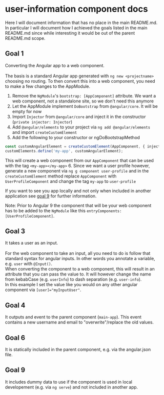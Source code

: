 # user-information component docs
Here I will document information that has no place in the main README.md.
<br>
In particular I will document how I achieved the goals listed in the main README.md since
while interesting it would be out of the parent README.md scope.

## Goal 1
Converting the Angular app to a web component.
<br>
<br>
The basis is a standard Angular app generated with `ng new <projectname>` choosing no routing.
To then convert this into a web component, you need to make a few changes to the AppModule.
1. Remove the `NgModule`'s `bootstrap: [AppComponent]` attribute. We want a web component, not a standalone site, so we don't need this anymore
2. Let the AppModule implement `DoBootstrap` from `@angular/core`. It will be empty for now
3. Import `Injector` from `@angular/core` and inject it in the constructor (`private injector: Injector`)
4. Add `@angular/elements` to your project via `ng add @angular/elements` and import `createCustomElement`
5. Add the following to your constructor or ngDoBootstrapMethod
```typescript
const customAngularElement = createCustomElement(AppComponent, { injector: this.injector });
customElements.define('my-app', customAngularElement);
```
This will create a web component from our `AppComponent` that can be used with the tag `<my-app></my-app>`
6. Since we want a user profile however, generate a new component via `ng g component user-profile` and in the `createCustomElement` method replace `AppComponent` with `UserProfileComponent` and change the tag `my-app` to `user-profile`

If you want to see you app locally and not only when included in another application see [goal 9](/#Goal-9) for further information.

Note: Prior to Angular 9 the component that will be your web component has to be added to the `NgModule` like this `entryComponents: [UserProfileComponent]`.

## Goal 3
It takes a user as an input.
<br>
<br>
For the web component to take an input, all you need to do is follow that standard syntax for angular inputs. In other words you annotate a variable, e.g. `user` with `@Input()`.
<br>
When converting the component to a web component, this will result in an attribute that you can pass the value to. It will however change the name from kebabCase (e.g. `userInfo`) to dash separation (e.g. `user-info`).
<br>
In this example I set the value like you would on any other angular component via `[user]="myInputUser"`.

## Goal 4
It outputs and event to the parent component (`main-app`). This event contains a new username and email to "overwrite"/replace the old values.

## Goal 6
It is statically included in the parent component, e.g. via the angular.json file.

## Goal 9
It includes dummy data to use if the component is used in local developement (e.g. via `ng serve`) and not included in another app.
